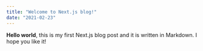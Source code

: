 ```yaml
---
title: "Welcome to Next.js blog!"
date: "2021-02-23"
---
```


**Hello world**, this is my first Next.js blog post and it is written in Markdown.
I hope you like it!
